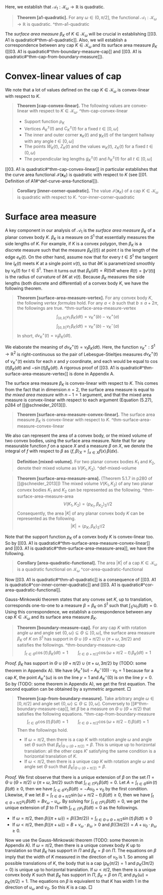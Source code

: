Here, we establish that $\mathcal{A}_1 : \mathcal{K}_\omega \to \mathbb{R}$ is quadratic.

> __Theorem [a1-quadratic].__ For any $\omega \in (0, \pi/2]$, the functional $\mathcal{A}_1 : \mathcal{K}_{\omega} \to \mathbb{R}$ is quadratic. ^thm-a1-quadratic

The _surface area measure_ $\beta_K$ of $K \in \mathcal{K}_\omega$ will be crucial in establishing [[03. A1 is quadratic#^thm-a1-quadratic]]. Also, we will establish a correspondence between any cap $K \in \mathcal{K}_\omega$ and its surface area measure $\beta_K$ ([[03. A1 is quadratic#^thm-boundary-measure-cap]] and [[03. A1 is quadratic#^thm-cap-from-boundary-measure]]).

# Convex-linear values of cap

We note that a lot of values defined on the cap $K \in \mathcal{K}_\omega$ is convex-linear with respect to $K$.

> __Theorem [cap-convex-linear].__ The following values are convex-linear with respect to $K \in \mathcal{K}_\omega$. ^thm-cap-convex-linear
> 
> - Support function $p_K$
> - Vertices $A^{\pm}_K(t)$ and $C^{\pm}_K(t)$ for a fixed $t \in [0, \omega]$
> - The inner and outer corner $\mathbf{x}_K(t)$ and $\mathbf{y}_K(t)$ of the tangent hallway with any angle $t \in [0, \omega]$
> - The points $W_K(t)$, $Z_K(t)$ and the values $w_K(t)$, $z_K(t)$ for a fixed $t \in (0, \omega)$
> - The perpendicular leg lengths $g^{\pm}_K(t)$ and $h^{\pm}_K(t)$ for all $t \in [0, \omega]$

[[03. A1 is quadratic#^thm-cap-convex-linear]] in particular establishes that the curve area functional $\mathcal{I}(\mathbf{x}_K)$ is quadratic with respect to $K$ (see [[01. Definition of A1#^def-curve-area-functional]]).

> __Corollary [inner-corner-quadratic].__ The value $\mathcal{I}(\mathbf{x}_K)$ of a cap $K \in \mathcal{K}_\omega$ is quadratic with respect to $K$. ^cor-inner-corner-quadratic

# Surface area measure

A key component in our analysis of $\mathcal{A}_1$ is the _surface area measure_ $\beta_K$ of a planar convex body $K$. $\beta_K$ is a measure on $S^1$ that essentially measures the side lengths of $K$. For example, if $K$ is a convex polygon, then $\beta_K$ is a discrete measure such that the measure $\beta_K\left( \left\{ t \right\} \right)$ at point $t$ is the length of the edge $e_K(t)$. On the other hand, assume now that for every $t \in S^1$ the tangent line $l_K(t)$ meets $K$ at a single point $v(t)$, so that $\partial K$ is parametrized smoothly by $v_K(t)$ for $t \in S^1$. Then it turns out that $\beta_K(dt) = R(t) dt$ where $R(t) = \left\lVert v'(t) \right\rVert$ is the radius of curvature of $\partial K$ at $v(t)$. Because $\beta_K$ measures the side lengths (both discrete and differential) of a convex body $K$, we have the following theorem.

> __Theorem [surface-area-measure-vertex].__ For any convex body $K$, the following _vertex formulas_ hold. For any $a < b$ such that $b \leq a + 2\pi$, the followings are true. ^thm-surface-area-measure-vertex
$$
\int_{(a, b]} v_t \, \beta_K(dt) = v_K^+(b) - v_K^+(a) 
$$
$$
\int_{[a, b]} v_t \, \beta_K(dt) = v_K^+(b) - v_K^-(a) 
$$
> In short, $dv_K^+(t) = v_t \beta_K(dt)$.

We elaborate the meaning of $dv_K^+(t) = v_t \beta_K(dt)$. Here, the function $v_K^+ : S^1 \to \mathbb{R}^{2}$ is right-continuous so the pair of Lebesgue-Stieltjes measures $d v_K^+(t)$ of $v_K^+(t)$ exists for each $x$ and $y$ coordinate, and each would be equal to $\cos(t) \beta_K(dt)$ and $-\sin(t) \beta_K(dt)$. A rigorous proof of [[03. A1 is quadratic#^thm-surface-area-measure-vertex]] is done in Appendix A.

The surface area measure $\beta_K$ is convex-linear with respect to $K$. This comes from the fact that in dimension $n=2$, the surface area measure is equal to _the mixed area measure_ with $n-1 = 1$ argument, and that the mixed area measure is convex-linear with respect to each argument (Equation (5.27), p284 of [[@schneider_2013]]).

> __Theorem [surface-area-measure-convex-linear].__ The surface area measure $\beta_K$ is convex-linear with respect to $K$. ^thm-surface-area-measure-convex-linear

We also can represent the area of a convex body, or the mixed volume of two convex bodies, using the surface area measure. Note that for any measurable function $f$ on a space $X$ and a measure $\beta$ on $X$, we denote the integral of $f$ with respect to $\beta$ as $\left< f, \beta \right>_{X} = \int_{x \in X} f(x)\,\beta(dx)$.

> __Definition [mixed-volume].__ For two planar convex bodies $K_1$ and $K_2$, denote their mixed volume as $V(K_1, K_2)$. ^def-mixed-volume

> __Theorem [surface-area-measure-area].__ (Theorem 5.1.7 in p280 of [[@schneider_2013]]) The mixed volume $V(K_1, K_2)$ of any two planar convex bodies $K_1$ and $K_2$ can be represented as the following. ^thm-surface-area-measure-area
$$
V(K_1, K_2) = \left< p_{K_1}, \beta_{K_2} \right>_{S^1} / 2
$$
> Consequently, the area $|K|$ of any planar convex body $K$ can be represented as the following.
$$
|K| = \left< p_K, \beta_K \right>_{S^1} / 2
$$

Note that the support function $p_K$ of a convex body $K$ is convex-linear too. So by [[03. A1 is quadratic#^thm-surface-area-measure-convex-linear]] and [[03. A1 is quadratic#^thm-surface-area-measure-area]], we have the following.

> __Corollary [area-quadratic-functional].__ The area $|K|$ of a cap $K \in \mathcal{K}_{\omega}$ is a quadratic functional on $\mathcal{K}_\omega$ ^cor-area-quadratic-functional

Now [[03. A1 is quadratic#^thm-a1-quadratic]] is a consequence of [[03. A1 is quadratic#^cor-inner-corner-quadratic]] and [[03. A1 is quadratic#^cor-area-quadratic-functional]].

Gauss-Minkowski theorem states that any convex set $K$, up to translation, corresponds one-to-one to a measure $\beta = \beta_K$ on $S^1$ such that $\int_{S^1}u_t\,\beta(dt) = 0$. Using this correspondence, we establish a correspondence between any cap $K \in \mathcal{K}_\omega$ and its surface area measure $\beta_K$.

> __Theorem [boundary-measure-cap].__ For any cap $K$ with rotation angle $\omega$ and angle set $\left\{ 0, \omega \right\} \subseteq \Theta \subseteq [0, \omega]$, the surface area measure $\beta_K$ of $K$ on $S^1$ has support in $\Theta \cup (\Theta + \pi/2) \cup \{\pi + \omega, 3\pi/2\}$ and satisfies the followings. ^thm-boundary-measure-cap
$$
\int_{t \in \Theta} \cos(t) \, \beta_K(dt) = 1 \qquad \int_{t \in \Theta + \pi/2} \cos\left( \omega + \pi/2 - t \right)  \, \beta_K(dt) = 1
$$

_Proof._ $\beta_K$ has support in $\Theta \cup (\Theta + \pi/2) \cup \{\pi + \omega, 3\pi/2\}$ by (TODO: some theorem in Appendix A). We have $\left( A^+_K(\omega) - A^-_K(0) \right) \cdot v_0 = 1$ because for a cap $K$, the point $A_K^+(\omega)$ is on the line $y=1$ and $A_K^-(0)$ is on the line $y=0$. So by (TODO: some theorem in Appendix A), we get the first equation. The second equation can be obtained by a symmetric argument. □

> __Theorem [cap-from-boundary-measure].__ Take arbitrary angle $\omega \in [0, \pi/2]$ and angle set $\left\{ 0, \omega \right\} \subseteq \Theta \subseteq [0, \omega]$. Conversely to [[#^thm-boundary-measure-cap]], let $\beta$ be a measure on $\Theta \cup (\Theta + \pi/2)$ that satisfies the following equations. ^thm-cap-from-boundary-measure
$$
\int_{t \in \Theta} \cos(t) \, \beta(dt) = 1 \qquad \int_{t \in \Theta + \pi/2} \cos\left( \omega + \pi/2 - t \right)  \, \beta(dt) = 1
$$
> Then the followings hold.
> 
> - If $\omega = \pi/2$, then there is a cap $K$ with rotation angle $\omega$ and angle set $\Theta$ such that $\beta_K|_{\Theta \cup (\Theta + \pi/2)} = \beta$. This is unique up to horizontal translation: all the other caps $K'$ satisfying the same condition is a horizontal translation of $K$.
> - If $\omega < \pi/2$, then there is a unique cap $K$ with rotation angle $\omega$ and angle set $\Theta$ such that $\beta_K|_{\Theta \cup (\Theta + \pi/2)} = \beta$.

_Proof._ We first observe that there is a unique extension of $\beta$ on the set $\Pi = \Theta \cup (\Theta + \pi/2) \cup \{\pi + \omega, 3\pi/2\}$ such that $\int_{t \in \Pi} v_t \, \beta(dt) = 0$. Let $A = \int_{t \in \Theta}\sin(t)\,\beta(dt) \geq 0$, then we have $\int_{t \in \Theta} v_t \,\beta(dt) = - A u_0 + v_0$ by the first condition. Likewise, if we let $B = \int_{t \in \Theta + \pi / 2} \sin(\omega + \pi/2 - t)\,\beta(dt) \geq 0$, then we have $\int_{t \in \Theta + \pi/2}v_t\,\beta(dt) = B v_\omega - u_\omega$. By solving for $\int_{t \in \Pi} v_t \, \beta(dt) = 0$, we get the unique extension of $\beta$ to $\Pi$ with $\int_{t \in \Pi} v_t \, \beta(dt) = 0$ as the followings.

- If $\omega = \pi/2$, then $\beta(\left\{ \pi + \omega \right\}) = \beta(\left\{ 3\pi / 2 \right\}) = \int_{t \in \Theta \cup \Theta + \pi/2} \sin(t) \, \beta(dt) \geq 0$
- If $\omega < \pi/2$, then $\beta(\left\{ \pi + \omega \right\}) = B + v_\omega \cdot p_\omega > 0$ and $\beta(\left\{ 3 \pi/2 \right\}) = A + u_0 \cdot p_\omega \geq 0$.

Now we use the Gauss-Minkowski theorem (TODO: some theorem in Appendix A). If $\omega = \pi/2$, then there is a unique convex body $K$ up to translation so that $\beta_K$ has support in $\Pi$ and $\beta_K = \beta$ on $\Pi$. The equations on $\beta$ imply that the width of $K$ measured in the direction of $v_0$ is 1. So among all possible translations of $K$, the body that is a cap ($p_K(\pi/2) = 1$ and $p_K(3\pi/2) = 0$) is unique up to horizontal translation. If $\omega < \pi/2$, then there is a unique convex body $K$ such that $\beta_K$ has support in $\Pi$, $\beta_K = \beta$ on $\Pi$, and $p_K(\omega) = p_K(\pi/2) = 1$. The equations on $\beta$ is equivalent to that $K$ has width 1 in the direction of $u_\omega$ and $v_0$. So this $K$ is a cap. □